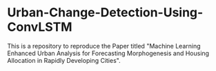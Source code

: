 # Urban-Change-Detection-Using-ConvLSTM
This is a repository to reproduce the Paper titled "Machine Learning Enhanced Urban Analysis for Forecasting Morphogenesis and Housing Allocation in Rapidly Developing Cities". 
